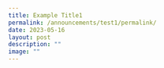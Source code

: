 ```yaml
---
title: Example Title1
permalink: /announcements/test1/permalink/
date: 2023-05-16
layout: post
description: ""
image: ""
---
```

